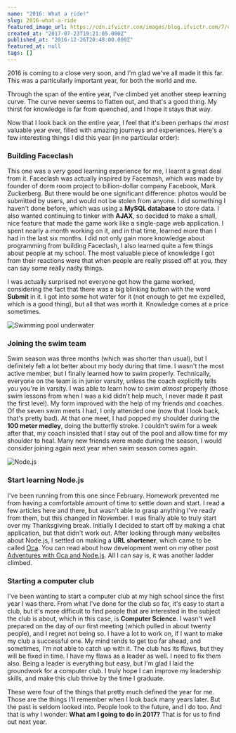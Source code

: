 ```yaml
---
name: "2016: What a ride!"
slug: 2016-what-a-ride
featured_image_url: https://cdn.ifvictr.com/images/blog.ifvictr.com/7/cover.png
created_at: "2017-07-23T19:21:05.000Z"
published_at: "2016-12-26T20:48:00.000Z"
featured_at: null
tags: []
---
```


2016 is coming to a close very soon, and I'm glad we've all made it this far. This was a particularly important year, for both the world and me.

Through the span of the entire year, I've climbed yet another steep learning curve. The curve never seems to flatten out, and that's a good thing. My thirst for knowledge is far from quenched, and I hope it stays that way.

Now that I look back on the entire year, I feel that it's been perhaps _the most_ valuable year ever, filled with amazing journeys and experiences. Here's a few interesting things I did this year (in no particular order):

### Building Faceclash
This one was a _very_ good learning experience for me, I learnt a great deal from it. Faceclash was actually inspired by Facemash, which was made by founder of dorm room project to billion-dollar company Facebook, Mark Zuckerberg. But there would be one significant difference: photos would be submitted by users, and would not be stolen from anyone. I did something I haven't done before, which was using a **MySQL database** to store data. I also wanted continuing to tinker with **AJAX**, so decided to make a small, nice feature that made the game work like a single-page web application. I spent nearly a month working on it, and in that time, learned more than I had in the last six months. I did not only gain more knowledge about programming from building Faceclash, I also learned quite a few things about people at my school. The most valuable piece of knowledge I got from their reactions were that when people are really pissed off at you, they can say some really nasty things.

I was actually surprised not everyone got how the game worked, considering the fact that there was a big blinking button with the word **Submit** in it. I got into some hot water for it (not enough to get me expelled, which is a good thing), but all that was worth it. Knowledge comes at a price sometimes.

![Swimming pool underwater](https://cdn.ifvictr.com/images/blog.ifvictr.com/7/pool.png)

### Joining the swim team
Swim season was three months (which was shorter than usual), but I definitely felt a lot better about my body during that time. I wasn't the most active member, but I finally learned how to swim properly. Technically, everyone on the team is in junior varsity, unless the coach explicitly tells you you're in varsity. I was able to learn how to swim _almost_ properly (those swim lessons from when I was a kid didn't help much, I never made it past the first level). My form improved with the help of my friends and coaches. Of the seven swim meets I had, I only attended one (now that I look back, that's pretty bad). At that one meet, I had popped my shoulder during the **100 meter medley**, doing the butterfly stroke. I couldn't swim for a week after that, my coach insisted that I stay out of the pool and allow time for my shoulder to heal. Many new friends were made during the season, I would consider joining again next year when swim season comes again.

![Node.js](https://cdn.ifvictr.com/images/blog.ifvictr.com/7/nodejs.png)


### Start learning Node.js
I've been running from this one since February. Homework prevented me from having a comfortable amount of time to settle down and start. I read a few articles here and there, but wasn't able to grasp anything I've ready from them, but this changed in November. I was finally able to truly start over my Thanksgiving break. Initially I decided to start off by making a chat application, but that didn't work out. After looking through many websites about Node.js, I settled on making a **URL shortener**, which came to be called [Oca](https://oca.li). You can read about how development went on my other post [Adventures with Oca and Node.js](/2016/12/21/adventures-with-oca-and-node-js/). All I can say is, it was another ladder climbed.

### Starting a computer club
I've been wanting to start a computer club at my high school since the first year I was there. From what I've done for the club so far, it's easy to start a club, but it's more difficult to find people that are interested in the subject the club is about, which in this case, is **Computer Science**. I wasn't well prepared on the day of our first meeting (which pulled in about twenty people), and I regret not being so. I have a lot to work on, if I want to make my club a successful one. My mind tends to get too far ahead, and sometimes, I'm not able to catch up with it. The club has its flaws, but they will be fixed in time. I have my flaws as a leader as well. I need to fix them also. Being a leader is everything but easy, but I'm glad I laid the groundwork for a computer club. I truly hope I can improve my leadership skills, and make this club thrive by the time I graduate.

These were four of the things that pretty much defined the year for me. Those are the things I'll remember when I look back many years later. But the past is seldom looked into. People look to the future, and I do too. And that is why I wonder: **What am I going to do in 2017?** That is for us to find out next year.